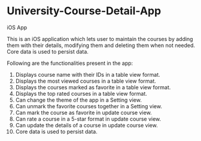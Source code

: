 # University-Course-Detail-App
iOS App

This is an iOS application which lets user to maintain the courses by adding them with their details, modifying them and deleting them when not needed. Core data is used to persist data.

Following are the functionalities present in the app:
1. Displays course name with their IDs in a table view format.
2. Displays the most viewed courses in a table view format.
3. Displays the courses marked as favorite in a table view format.
4. Displays the top rated courses in a table view format.
5. Can change the theme of the app in a Setting view.
6. Can unmark the favorite courses together in a Setting view.
7. Can mark the course as favorite in update course view.
8. Can rate a course in a 5-star format in update course view.
9. Can update the details of a course in update course view.
10. Core data is used to persist data.
